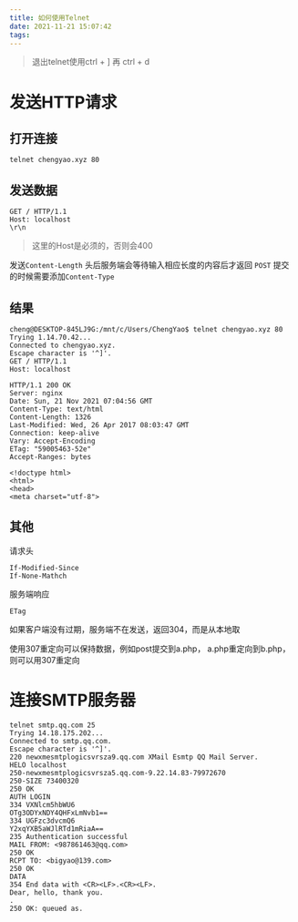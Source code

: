 ```yaml
---
title: 如何使用Telnet
date: 2021-11-21 15:07:42
tags:
---
```


> 退出telnet使用ctrl + ] 再 ctrl + d

# 发送HTTP请求

## 打开连接

```
telnet chengyao.xyz 80
```

## 发送数据

```
GET / HTTP/1.1
Host: localhost
\r\n
```

> 这里的Host是必须的，否则会400

发送`Content-Length` 头后服务端会等待输入相应长度的内容后才返回
`POST` 提交的时候需要添加`Content-Type`

## 结果
```
cheng@DESKTOP-845LJ9G:/mnt/c/Users/ChengYao$ telnet chengyao.xyz 80
Trying 1.14.70.42...
Connected to chengyao.xyz.
Escape character is '^]'.
GET / HTTP/1.1
Host: localhost

HTTP/1.1 200 OK
Server: nginx
Date: Sun, 21 Nov 2021 07:04:56 GMT
Content-Type: text/html
Content-Length: 1326
Last-Modified: Wed, 26 Apr 2017 08:03:47 GMT
Connection: keep-alive
Vary: Accept-Encoding
ETag: "59005463-52e"
Accept-Ranges: bytes

<!doctype html>
<html>
<head>
<meta charset="utf-8">
```

## 其他

请求头
```
If-Modified-Since
If-None-Mathch
````

服务端响应
```
ETag
```

如果客户端没有过期，服务端不在发送，返回304，而是从本地取

使用307重定向可以保持数据，例如post提交到a.php， a.php重定向到b.php，则可以用307重定向

# 连接SMTP服务器

```shell
telnet smtp.qq.com 25
Trying 14.18.175.202...
Connected to smtp.qq.com.
Escape character is '^]'.
220 newxmesmtplogicsvrsza9.qq.com XMail Esmtp QQ Mail Server.
HELO localhost
250-newxmesmtplogicsvrsza5.qq.com-9.22.14.83-79972670
250-SIZE 73400320
250 OK
AUTH LOGIN
334 VXNlcm5hbWU6
OTg3ODYxNDY4QHFxLmNvb1==
334 UGFzc3dvcmQ6
Y2xqYXB5aWJlRTd1mRiaA==
235 Authentication successful
MAIL FROM: <987861463@qq.com>
250 OK
RCPT TO: <bigyao@139.com>
250 OK
DATA
354 End data with <CR><LF>.<CR><LF>.
Dear, hello, thank you.
.
250 OK: queued as.
```
